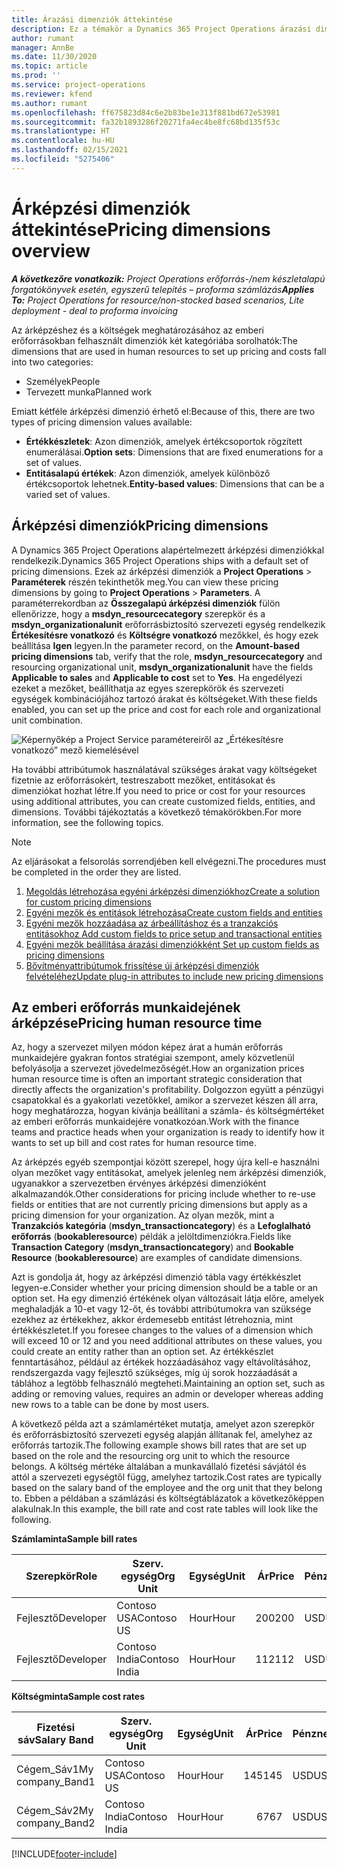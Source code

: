 ```yaml
---
title: Árazási dimenziók áttekintése
description: Ez a témakör a Dynamics 365 Project Operations árazási dimenzióiról nyújt információkat.
author: rumant
manager: AnnBe
ms.date: 11/30/2020
ms.topic: article
ms.prod: ''
ms.service: project-operations
ms.reviewer: kfend
ms.author: rumant
ms.openlocfilehash: ff675823d84c6e2b83be1e313f881bd672e53981
ms.sourcegitcommit: fa32b1893286f20271fa4ec4be8fc68bd135f53c
ms.translationtype: HT
ms.contentlocale: hu-HU
ms.lasthandoff: 02/15/2021
ms.locfileid: "5275406"
---
```

# <a name="pricing-dimensions-overview"></a><span data-ttu-id="0dad4-103">Árképzési dimenziók áttekintése</span><span class="sxs-lookup"><span data-stu-id="0dad4-103">Pricing dimensions overview</span></span>

<span data-ttu-id="0dad4-104">_**A következőre vonatkozik:** Project Operations erőforrás-/nem készletalapú forgatókönyvek esetén, egyszerű telepítés – proforma számlázás_</span><span class="sxs-lookup"><span data-stu-id="0dad4-104">_**Applies To:** Project Operations for resource/non-stocked based scenarios, Lite deployment - deal to proforma invoicing_</span></span>

<span data-ttu-id="0dad4-105">Az árképzéshez és a költségek meghatározásához az emberi erőforrásokban felhasznált dimenziók két kategóriába sorolhatók:</span><span class="sxs-lookup"><span data-stu-id="0dad4-105">The dimensions that are used in human resources to set up pricing and costs fall into two categories:</span></span>

- <span data-ttu-id="0dad4-106">Személyek</span><span class="sxs-lookup"><span data-stu-id="0dad4-106">People</span></span>
- <span data-ttu-id="0dad4-107">Tervezett munka</span><span class="sxs-lookup"><span data-stu-id="0dad4-107">Planned work</span></span>

<span data-ttu-id="0dad4-108">Emiatt kétféle árképzési dimenzió érhető el:</span><span class="sxs-lookup"><span data-stu-id="0dad4-108">Because of this, there are two types of pricing dimension values available:</span></span>

- <span data-ttu-id="0dad4-109">**Értékkészletek**: Azon dimenziók, amelyek értékcsoportok rögzített enumerálásai.</span><span class="sxs-lookup"><span data-stu-id="0dad4-109">**Option sets**: Dimensions that are fixed enumerations for a set of values.</span></span>
- <span data-ttu-id="0dad4-110">**Entitásalapú értékek**: Azon dimenziók, amelyek különböző értékcsoportok lehetnek.</span><span class="sxs-lookup"><span data-stu-id="0dad4-110">**Entity-based values**: Dimensions that can be a varied set of values.</span></span>

## <a name="pricing-dimensions"></a><span data-ttu-id="0dad4-111">Árképzési dimenziók</span><span class="sxs-lookup"><span data-stu-id="0dad4-111">Pricing dimensions</span></span>

<span data-ttu-id="0dad4-112">A Dynamics 365 Project Operations alapértelmezett árképzési dimenziókkal rendelkezik.</span><span class="sxs-lookup"><span data-stu-id="0dad4-112">Dynamics 365 Project Operations ships with a default set of pricing dimensions.</span></span> <span data-ttu-id="0dad4-113">Ezek az árképzési dimenziók a **Project Operations** > **Paraméterek** részén tekinthetők meg.</span><span class="sxs-lookup"><span data-stu-id="0dad4-113">You can view these pricing dimensions by going to **Project Operations** > **Parameters**.</span></span> <span data-ttu-id="0dad4-114">A paraméterrekordban az **Összegalapú árképzési dimenziók** fülön ellenőrizze, hogy a **msdyn_resourcecategory** szerepkör és a **msdyn_organizationalunit** erőforrásbiztosító szervezeti egység rendelkezik **Értékesítésre vonatkozó** és **Költségre vonatkozó** mezőkkel, és hogy ezek beállítása **Igen** legyen.</span><span class="sxs-lookup"><span data-stu-id="0dad4-114">In the parameter record, on the **Amount-based pricing dimensions** tab, verify that the role, **msdyn_resourcecategory** and resourcing organizational unit, **msdyn_organizationalunit** have the fields **Applicable to sales** and **Applicable to cost** set to **Yes**.</span></span> <span data-ttu-id="0dad4-115">Ha engedélyezi ezeket a mezőket, beállíthatja az egyes szerepkörök és szervezeti egységek kombinációjához tartozó árakat és költségeket.</span><span class="sxs-lookup"><span data-stu-id="0dad4-115">With these fields enabled, you can set up the price and cost for each role and organizational unit combination.</span></span>

![Képernyőkép a Project Service paramétereiről az „Értékesítésre vonatkozó” mező kiemelésével](media/PS-OOB-parameters.png)

<span data-ttu-id="0dad4-117">Ha további attribútumok használatával szükséges árakat vagy költségeket fizetnie az erőforrásokért, testreszabott mezőket, entitásokat és dimenziókat hozhat létre.</span><span class="sxs-lookup"><span data-stu-id="0dad4-117">If you need to price or cost for your resources using additional attributes, you can create customized fields, entities, and dimensions.</span></span> <span data-ttu-id="0dad4-118">További tájékoztatás a következő témakörökben.</span><span class="sxs-lookup"><span data-stu-id="0dad4-118">For more information, see the following topics.</span></span> 
  
  > [!NOTE]
  > <span data-ttu-id="0dad4-119">Az eljárásokat a felsorolás sorrendjében kell elvégezni.</span><span class="sxs-lookup"><span data-stu-id="0dad4-119">The procedures must be completed in the order they are listed.</span></span>

1. [<span data-ttu-id="0dad4-120">Megoldás létrehozása egyéni árképzési dimenziókhoz</span><span class="sxs-lookup"><span data-stu-id="0dad4-120">Create a solution for custom pricing dimensions</span></span>](../sales/create-solution-custompd.md)
2. [<span data-ttu-id="0dad4-121">Egyéni mezők és entitások létrehozása</span><span class="sxs-lookup"><span data-stu-id="0dad4-121">Create custom fields and entities</span></span>](create-custom-fields-entities-pricing-dimensions.md)
3. [<span data-ttu-id="0dad4-122">Egyéni mezők hozzáadása az árbeállításhoz és a tranzakciós entitásokhoz </span><span class="sxs-lookup"><span data-stu-id="0dad4-122">Add custom fields to price setup and transactional entities</span></span>](add-custom-fields-price-setup-transactional-entities.md)
4. [<span data-ttu-id="0dad4-123">Egyéni mezők beállítása árazási dimenziókként </span><span class="sxs-lookup"><span data-stu-id="0dad4-123">Set up custom fields as pricing dimensions</span></span>](set-up-custom-fields-pricing-dimensions.md)
5. [<span data-ttu-id="0dad4-124">Bővítményattribútumok frissítése új árképzési dimenziók felvételéhez</span><span class="sxs-lookup"><span data-stu-id="0dad4-124">Update plug-in attributes to include new pricing dimensions</span></span>](update-plugin-attributes-pd.md)


## <a name="pricing-human-resource-time"></a><span data-ttu-id="0dad4-125">Az emberi erőforrás munkaidejének árképzése</span><span class="sxs-lookup"><span data-stu-id="0dad4-125">Pricing human resource time</span></span>
<span data-ttu-id="0dad4-126">Az, hogy a szervezet milyen módon képez árat a humán erőforrás munkaidejére gyakran fontos stratégiai szempont, amely közvetlenül befolyásolja a szervezet jövedelmezőségét.</span><span class="sxs-lookup"><span data-stu-id="0dad4-126">How an organization prices human resource time is often an important strategic consideration that directly affects the organization's profitability.</span></span> <span data-ttu-id="0dad4-127">Dolgozzon együtt a pénzügyi csapatokkal és a gyakorlati vezetőkkel, amikor a szervezet készen áll arra, hogy meghatározza, hogyan kívánja beállítani a számla- és költségmértéket az emberi erőforrás munkaidejére vonatkozóan.</span><span class="sxs-lookup"><span data-stu-id="0dad4-127">Work with the finance teams and practice heads when your organization is ready to identify how it wants to set up bill and cost rates for human resource time.</span></span>

<span data-ttu-id="0dad4-128">Az árképzés egyéb szempontjai között szerepel, hogy újra kell-e használni olyan mezőket vagy entitásokat, amelyek jelenleg nem árképzési dimenziók, ugyanakkor a szervezetben érvényes árképzési dimenzióként alkalmazandók.</span><span class="sxs-lookup"><span data-stu-id="0dad4-128">Other considerations for pricing include whether to re-use fields or entities that are not currently pricing dimensions but apply as a pricing dimension for your organization.</span></span> <span data-ttu-id="0dad4-129">Az olyan mezők, mint a **Tranzakciós kategória** (**msdyn_transactioncategory**) és a **Lefoglalható erőforrás** (**bookableresource**) példák a jelöltdimenziókra.</span><span class="sxs-lookup"><span data-stu-id="0dad4-129">Fields like **Transaction Category** (**msdyn_transactioncategory**) and **Bookable Resource** (**bookableresource**) are examples of candidate dimensions.</span></span> 

<span data-ttu-id="0dad4-130">Azt is gondolja át, hogy az árképzési dimenzió tábla vagy értékkészlet legyen-e.</span><span class="sxs-lookup"><span data-stu-id="0dad4-130">Consider whether your pricing dimension should be a table or an option set.</span></span> <span data-ttu-id="0dad4-131">Ha egy dimenzió értékének olyan változásait látja előre, amelyek meghaladják a 10-et vagy 12-őt, és további attribútumokra van szüksége ezekhez az értékekhez, akkor érdemesebb entitást létrehoznia, mint értékkészletet.</span><span class="sxs-lookup"><span data-stu-id="0dad4-131">If you foresee changes to the values of a dimension which will exceed 10 or 12 and you need additional attributes on these values, you could create an entity rather than an option set.</span></span> <span data-ttu-id="0dad4-132">Az értékkészlet fenntartásához, például az értékek hozzáadásához vagy eltávolításához, rendszergazda vagy fejlesztő szükséges, míg új sorok hozzáadását a táblához a legtöbb felhasználó megteheti.</span><span class="sxs-lookup"><span data-stu-id="0dad4-132">Maintaining an option set, such as adding or removing values, requires an admin or developer whereas adding new rows to a table can be done by most users.</span></span>

<span data-ttu-id="0dad4-133">A következő példa azt a számlamértéket mutatja, amelyet azon szerepkör és erőforrásbiztosító szervezeti egység alapján állítanak fel, amelyhez az erőforrás tartozik.</span><span class="sxs-lookup"><span data-stu-id="0dad4-133">The following example shows bill rates that are set up based on the role and the resourcing org unit to which the resource belongs.</span></span> <span data-ttu-id="0dad4-134">A költség mértéke általában a munkavállaló fizetési sávjától és attól a szervezeti egységtől függ, amelyhez tartozik.</span><span class="sxs-lookup"><span data-stu-id="0dad4-134">Cost rates are typically based on the salary band of the employee and the org unit that they belong to.</span></span> <span data-ttu-id="0dad4-135">Ebben a példában a számlázási és költségtáblázatok a következőképpen alakulnak.</span><span class="sxs-lookup"><span data-stu-id="0dad4-135">In this example, the bill rate and cost rate tables will look like the following.</span></span>

<span data-ttu-id="0dad4-136">**Számlaminta**</span><span class="sxs-lookup"><span data-stu-id="0dad4-136">**Sample bill rates**</span></span>

| <span data-ttu-id="0dad4-137">Szerepkör</span><span class="sxs-lookup"><span data-stu-id="0dad4-137">Role</span></span>        | <span data-ttu-id="0dad4-138">Szerv. egység</span><span class="sxs-lookup"><span data-stu-id="0dad4-138">Org Unit</span></span>    |<span data-ttu-id="0dad4-139">Egység</span><span class="sxs-lookup"><span data-stu-id="0dad4-139">Unit</span></span>      |<span data-ttu-id="0dad4-140">Ár</span><span class="sxs-lookup"><span data-stu-id="0dad4-140">Price</span></span>      |<span data-ttu-id="0dad4-141">Pénznem</span><span class="sxs-lookup"><span data-stu-id="0dad4-141">Currency</span></span>  |
| ------------|-------------|----------|----------:|----------|
| <span data-ttu-id="0dad4-142">Fejlesztő</span><span class="sxs-lookup"><span data-stu-id="0dad4-142">Developer</span></span>   | <span data-ttu-id="0dad4-143">Contoso USA</span><span class="sxs-lookup"><span data-stu-id="0dad4-143">Contoso US</span></span>  |<span data-ttu-id="0dad4-144">Hour</span><span class="sxs-lookup"><span data-stu-id="0dad4-144">Hour</span></span> | <span data-ttu-id="0dad4-145">200</span><span class="sxs-lookup"><span data-stu-id="0dad4-145">200</span></span>|<span data-ttu-id="0dad4-146">USD</span><span class="sxs-lookup"><span data-stu-id="0dad4-146">USD</span></span>     |
| <span data-ttu-id="0dad4-147">Fejlesztő</span><span class="sxs-lookup"><span data-stu-id="0dad4-147">Developer</span></span>   | <span data-ttu-id="0dad4-148">Contoso India</span><span class="sxs-lookup"><span data-stu-id="0dad4-148">Contoso India</span></span> |<span data-ttu-id="0dad4-149">Hour</span><span class="sxs-lookup"><span data-stu-id="0dad4-149">Hour</span></span>|   <span data-ttu-id="0dad4-150">112</span><span class="sxs-lookup"><span data-stu-id="0dad4-150">112</span></span>|<span data-ttu-id="0dad4-151">USD</span><span class="sxs-lookup"><span data-stu-id="0dad4-151">USD</span></span>     |


<span data-ttu-id="0dad4-152">**Költségminta**</span><span class="sxs-lookup"><span data-stu-id="0dad4-152">**Sample cost rates**</span></span>

| <span data-ttu-id="0dad4-153">Fizetési sáv</span><span class="sxs-lookup"><span data-stu-id="0dad4-153">Salary Band</span></span>     | <span data-ttu-id="0dad4-154">Szerv. egység</span><span class="sxs-lookup"><span data-stu-id="0dad4-154">Org Unit</span></span>    |<span data-ttu-id="0dad4-155">Egység</span><span class="sxs-lookup"><span data-stu-id="0dad4-155">Unit</span></span>      |<span data-ttu-id="0dad4-156">Ár</span><span class="sxs-lookup"><span data-stu-id="0dad4-156">Price</span></span>      |<span data-ttu-id="0dad4-157">Pénznem</span><span class="sxs-lookup"><span data-stu-id="0dad4-157">Currency</span></span>  |
| ----------------|-------------|----------|----------:|----------|
| <span data-ttu-id="0dad4-158">Cégem_Sáv1</span><span class="sxs-lookup"><span data-stu-id="0dad4-158">My company_Band1</span></span> | <span data-ttu-id="0dad4-159">Contoso USA</span><span class="sxs-lookup"><span data-stu-id="0dad4-159">Contoso US</span></span>  |<span data-ttu-id="0dad4-160">Hour</span><span class="sxs-lookup"><span data-stu-id="0dad4-160">Hour</span></span> | <span data-ttu-id="0dad4-161">145</span><span class="sxs-lookup"><span data-stu-id="0dad4-161">145</span></span>|<span data-ttu-id="0dad4-162">USD</span><span class="sxs-lookup"><span data-stu-id="0dad4-162">USD</span></span>     |
| <span data-ttu-id="0dad4-163">Cégem_Sáv2</span><span class="sxs-lookup"><span data-stu-id="0dad4-163">My company_Band2</span></span> | <span data-ttu-id="0dad4-164">Contoso India</span><span class="sxs-lookup"><span data-stu-id="0dad4-164">Contoso India</span></span> |<span data-ttu-id="0dad4-165">Hour</span><span class="sxs-lookup"><span data-stu-id="0dad4-165">Hour</span></span>|   <span data-ttu-id="0dad4-166">67</span><span class="sxs-lookup"><span data-stu-id="0dad4-166">67</span></span>|<span data-ttu-id="0dad4-167">USD</span><span class="sxs-lookup"><span data-stu-id="0dad4-167">USD</span></span>     |


[!INCLUDE[footer-include](../includes/footer-banner.md)]